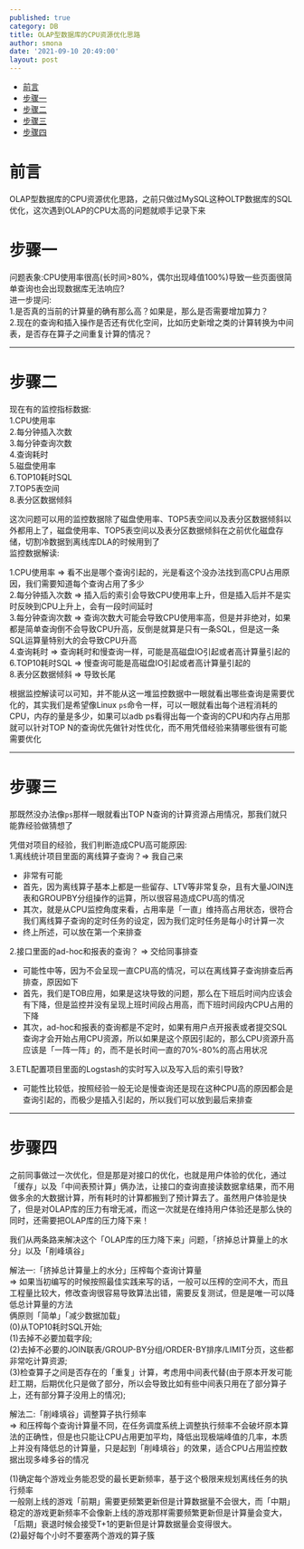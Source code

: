 ```yaml
---
published: true
category: DB
title: OLAP型数据库的CPU资源优化思路     
author: smona
date: '2021-09-10 20:49:00'
layout: post
---
```


- [前言](#前言)
- [步骤一](#步骤一)
- [步骤二](#步骤二)
- [步骤三](#步骤三)
- [步骤四](#步骤四)

# 前言
OLAP型数据库的CPU资源优化思路，之前只做过MySQL这种OLTP数据库的SQL优化，这次遇到OLAP的CPU太高的问题就顺手记录下来  

# 步骤一

问题表象:CPU使用率很高(长时间>80%，偶尔出现峰值100%)导致一些页面很简单查询也会出现数据库无法响应?  
进一步提问:  
1.是否真的当前的计算量的确有那么高？如果是，那么是否需要增加算力？  
2.现在的查询和插入操作是否还有优化空间，比如历史新增之类的计算转换为中间表，是否存在算子之间重复计算的情况？  

----

# 步骤二

现在有的监控指标数据:  
1.CPU使用率  
2.每分钟插入次数  
3.每分钟查询次数  
4.查询耗时  
5.磁盘使用率  
6.TOP10耗时SQL  
7.TOP5表空间  
8.表分区数据倾斜  

这次问题可以用的监控数据除了磁盘使用率、TOP5表空间以及表分区数据倾斜以外都用上了，磁盘使用率、TOP5表空间以及表分区数据倾斜在之前优化磁盘存储，切割冷数据到离线库DLA的时候用到了  
监控数据解读:  

1.CPU使用率 => 看不出是哪个查询引起的，光是看这个没办法找到高CPU占用原因，我们需要知道每个查询占用了多少  
2.每分钟插入次数 => 插入后的索引会导致CPU使用率上升，但是插入后并不是实时反映到CPU上升上，会有一段时间延时  
3.每分钟查询次数 => 查询次数大可能会导致CPU使用率高，但是并非绝对，如果都是简单查询倒不会导致CPU升高，反倒是就算是只有一条SQL，但是这一条SQL运算量特别大的会导致CPU升高  
4.查询耗时 => 查询耗时和慢查询一样，可能是高磁盘IO引起或者高计算量引起的  
6.TOP10耗时SQL => 慢查询可能是高磁盘IO引起或者高计算量引起的  
8.表分区数据倾斜 => 导致长尾  

根据监控解读可以可知，并不能从这一堆监控数据中一眼就看出哪些查询是需要优化的，其实我们是希望像Linux `ps`命令一样，可以一眼就看出每个进程消耗的CPU，内存的量是多少，如果可以adb ps看得出每一个查询的CPU和内存占用那就可以针对TOP N的查询优先做针对性优化，而不用凭借经验来猜哪些很有可能需要优化  

----

# 步骤三

那既然没办法像`ps`那样一眼就看出TOP N查询的计算资源占用情况，那我们就只能靠经验做猜想了  

凭借对项目的经验，我们判断造成CPU高可能原因:  
1.离线统计项目里面的离线算子查询？=> 我自己来  
- 非常有可能
- 首先，因为离线算子基本上都是一些留存、LTV等非常复杂，且有大量JOIN连表和GROUPBY分组操作的运算，所以很容易造成CPU高的情况
- 其次，就是从CPU监控角度来看，占用率是「一直」维持高占用状态，很符合我们离线算子查询的定时任务的设定，因为我们定时任务是每小时计算一次
- 终上所述，可以放在第一个来排查

2.接口里面的ad-hoc和报表的查询？ => 交给同事排查  
- 可能性中等，因为不会呈现一直CPU高的情况，可以在离线算子查询排查后再排查，原因如下
- 首先，我们是TOB应用，如果是这块导致的问题，那么在下班后时间内应该会有下降，但是监控并没有呈现上班时间段占用高，而下班时间段内CPU占用的下降
- 其次，ad-hoc和报表的查询都是不定时，如果有用户点开报表或者提交SQL查询才会开始占用CPU资源，所以如果是这个原因引起的，那么CPU资源升高应该是「一阵一阵」的，而不是长时间一直的70%-80%的高占用状况

3.ETL配置项目里面的Logstash的实时写入以及写入后的索引导致?
- 可能性比较低，按照经验一般无论是慢查询还是现在这种CPU高的原因都会是查询引起的，而极少是插入引起的，所以我们可以放到最后来排查  


----

# 步骤四
之前同事做过一次优化，但是那是对接口的优化，也就是用户体验的优化，通过「缓存」以及「中间表预计算」俩办法，让接口的查询直接读数据拿结果，而不用做多余的大数据计算，所有耗时的计算都搬到了预计算去了。虽然用户体验是快了，但是对OLAP库的压力有增无减，而这一次就是在维持用户体验还是那么快的同时，还需要把OLAP库的压力降下来！  

我们从两条路来解决这个「OLAP库的压力降下来」问题，「挤掉总计算量上的水分」以及「削峰填谷」  

解法一:「挤掉总计算量上的水分」压榨每个查询计算量  
=> 如果当初编写的时候按照最佳实践来写的话，一般可以压榨的空间不大，而且工程量比较大，修改查询很容易导致算法出错，需要反复测试，但是是唯一可以降低总计算量的方法  
俩原则「简单」「减少数据加载」  
(0)从TOP10耗时SQL开始;  
(1)去掉不必要加载字段;  
(2)去掉不必要的JOIN联表/GROUP-BY分组/ORDER-BY排序/LIMIT分页，这些都非常吃计算资源;  
(3)检查算子之间是否存在的「重复」计算，考虑用中间表代替(由于原本开发可能赶工期，后期优化只是做了部分，所以会导致比如有些中间表只用在了部分算子上，还有部分算子没用上的情况);  

解法二:「削峰填谷」调整算子执行频率  
=> 和压榨每个查询计算量不同，在任务调度系统上调整执行频率不会破坏原本算法的正确性，但是也只能让CPU占用更加平均，降低出现极端峰值的几率，本质上并没有降低总的计算量，只是起到「削峰填谷」的效果，适合CPU占用监控数据出现多峰多谷的情况  

(1)确定每个游戏业务能忍受的最长更新频率，基于这个极限来规划离线任务的执行频率  
一般刚上线的游戏「前期」需要更频繁更新但是计算数据量不会很大，而「中期」稳定的游戏更新频率不会像新上线的游戏那样需要频繁更新但是计算量会变大，「后期」衰退时候会接受T+1的更新但是计算数据量会变得很大。  
(2)最好每个小时不要塞两个游戏的算子簇  